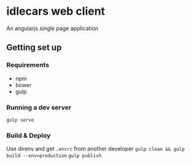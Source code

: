 # idlecars web client
An angularjs single page application

## Getting set up
### Requirements
* npm
* bower
* gulp

### Running a dev server
`gulp serve`

### Build & Deploy
Use direnv and get `.envrc` from another developer
`gulp clean && gulp build --env=production`
`gulp publish`
